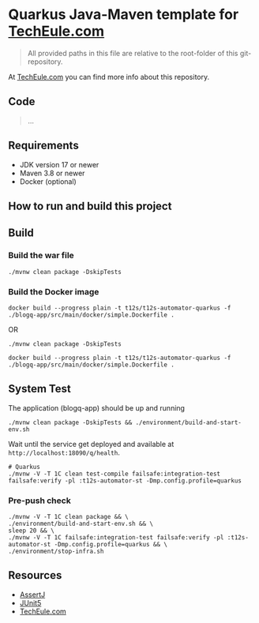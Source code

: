 # Quarkus Java-Maven template for [TechEule.com](https://techeule.com/)

> All provided paths in this file are relative to the root-folder
> of this git-repository.

At [TechEule.com](https://techeule.com/) you can find more info about this repository.

## Code

> ...

## Requirements

- JDK version 17 or newer
- Maven 3.8 or newer
- Docker (optional)

## How to run and build this project

## Build

### Build the war file

```shell
./mvnw clean package -DskipTests
```

### Build the Docker image

```shell
docker build --progress plain -t t12s/t12s-automator-quarkus -f ./blogq-app/src/main/docker/simple.Dockerfile .
```

OR

```shell
./mvnw clean package -DskipTests

docker build --progress plain -t t12s/t12s-automator-quarkus -f ./blogq-app/src/main/docker/simple.Dockerfile .
```

## System Test

The application (blogq-app) should be up and running

```shell
./mvnw clean package -DskipTests && ./environment/build-and-start-env.sh 
```

Wait until the service get deployed and available at `http://localhost:18090/q/health`.

```shell
# Quarkus
./mvnw -V -T 1C clean test-compile failsafe:integration-test failsafe:verify -pl :t12s-automator-st -Dmp.config.profile=quarkus
```

### Pre-push check

```shell
./mvnw -V -T 1C clean package && \
./environment/build-and-start-env.sh && \
sleep 20 && \
./mvnw -V -T 1C failsafe:integration-test failsafe:verify -pl :t12s-automator-st -Dmp.config.profile=quarkus && \
./environment/stop-infra.sh
```

## Resources

- [AssertJ](https://assertj.github.io/doc/)
- [JUnit5](https://junit.org/junit5/docs/5.9.2/user-guide/)
- [TechEule.com](https://techeule.com/)
